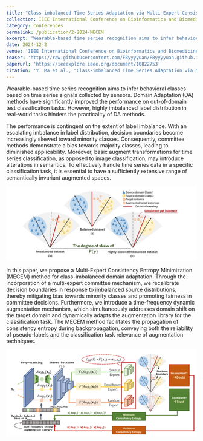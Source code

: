 ```yaml
---
title: "Class-imbalanced Time Series Adaptation via Multi-Expert Consistency Entropy Minimization  "
collection: IEEE International Conference on Bioinformatics and Biomedicine 
category: conferences
permalink: /publication/2-2024-MECEM
excerpt: 'Wearable-based time series recognition aims to infer behavioral classes based on time series signals collected by sensors. Domain Adaptation (DA) methods have significantly improved the performance on out-of-domain test classification tasks. However, highly imbalanced label distribution in real-world tasks hinders the practicality of DA methods. In this paper, we propose a Multi-Expert Consistency Entropy Minimization (MECEM) method for class-imbalanced domain adaptation. Through the incorporation of a multi-expert committee mechanism, we recalibrate decision boundaries in response to imbalanced source distributions, thereby mitigating bias towards minority classes and promoting fairness in committee decisions. Furthermore, we introduce a time-frequency dynamic augmentation mechanism, which simultaneously addresses domain shift on the target domain and dynamically adapts the augmentation library for the classification task. The MECEM method facilitates the propagation of consistency entropy during backpropagation, conveying both the reliability of pseudo-labels and the classification task relevance of augmentation techniques.'
date: 2024-12-2
venue: 'IEEE International Conference on Bioinformatics and Biomedicine'
teaser: 'https://raw.githubusercontent.com/FByyyyuan/FByyyyuan.github.io/master/files/FB002.png'
paperurl: 'https://ieeexplore.ieee.org/document/10822753'
citation: 'Y. Ma et al., "Class-imbalanced Time Series Adaptation via Multi-Expert Consistency Entropy Minimization," 2024 IEEE International Conference on Bioinformatics and Biomedicine (BIBM), Lisbon, Portugal, 2024, pp. 2284-2290, doi: 10.1109/BIBM62325.2024.10822753. '
---
```


Wearable-based time series recognition aims to infer behavioral classes based on time series signals collected by sensors. Domain Adaptation (DA) methods have significantly improved the performance on out-of-domain test classification tasks. However, highly imbalanced label distribution in real-world tasks hinders the practicality of DA methods. 

The performance is contingent on the extent of label imbalance.  With an escalating imbalance in label distribution, decision boundaries become increasingly skewed toward minority classes.  Consequently, committee methods demonstrate a bias towards majority classes, leading to diminished applicability.  Moreover, basic augment transformations for time series classification, as opposed to image classification, may introduce alterations in semantics.  To effectively handle time series data in a specific classification task, it is essential to have a sufficiently extensive range of semantically invariant augmented spaces.

![image](/files/FB002-2.jpg)

In this paper, we propose a Multi-Expert Consistency Entropy Minimization (MECEM) method for class-imbalanced domain adaptation. Through the incorporation of a multi-expert committee mechanism, we recalibrate decision boundaries in response to imbalanced source distributions, thereby mitigating bias towards minority classes and promoting fairness in committee decisions. Furthermore, we introduce a time-frequency dynamic augmentation mechanism, which simultaneously addresses domain shift on the target domain and dynamically adapts the augmentation library for the classification task. The MECEM method facilitates the propagation of consistency entropy during backpropagation, conveying both the reliability of pseudo-labels and the classification task relevance of augmentation techniques.

![image](/files/FB002.png)

